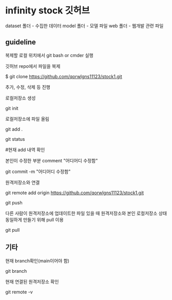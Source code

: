 # infinity stock 깃허브

dataset 폴더 - 수집한 데이터
model 폴더 - 모델 파일
web 폴더 - 웹개발 관련 파일



## guideline

복제할 로컬 위치에서 git bash or cmder 실행



깃허브 repo에서 파일을 복제

$ git clone https://github.com/qorwlgns11123/stock1.git



추가, 수정, 삭제 등 진행



로컬저장소 생성

git init



로컬저장소에 파일 올림

git add .



git status

#현재 add 내역 확인



본인이 수정한 부분 comment "어디어디 수정함"

git commit -m "어디어디 수정함"



원격저장소와 연결

git remote add origin https://github.com/qorwlgns11123/stock1.git

git push



다른 사람이 원격저장소에 업데이트한 파일 있을 때 원격저장소와 본인 로컬저장소 상태 동일하게 만들기 위해 pull 이용

git pull





## 기타

현재 branch확인(main이어야 함)

git branch



현재 연결된 원격저장소 확인

git remote -v


